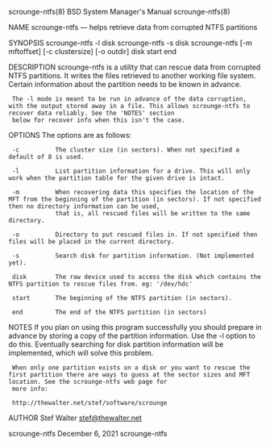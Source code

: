 scrounge-ntfs(8)                                                                BSD System Manager's Manual                                                               scrounge-ntfs(8)

NAME
     scrounge-ntfs — helps retrieve data from corrupted NTFS partitions

SYNOPSIS
     scrounge-ntfs -l disk
     scrounge-ntfs -s disk
     scrounge-ntfs [-m mftoffset] [-c clustersize] [-o outdir] disk start end

DESCRIPTION
     scrounge-ntfs is a utility that can rescue data from corrupted NTFS partitions. It writes the files retrieved to another working file system. Certain information about the partition
     needs to be known in advance.

     The -l mode is meant to be run in advance of the data corruption, with the output stored away in a file. This allows scrounge-ntfs to recover data reliably. See the 'NOTES' section
     below for recover info when this isn't the case.

OPTIONS
     The options are as follows:

     -c          The cluster size (in sectors). When not specified a default of 8 is used.

     -l          List partition information for a drive. This will only work when the partition table for the given drive is intact.

     -m          When recovering data this specifies the location of the MFT from the beginning of the partition (in sectors). If not specified then no directory information can be used,
                 that is, all rescued files will be written to the same directory.

     -o          Directory to put rescued files in. If not specified then files will be placed in the current directory.

     -s          Search disk for partition information. (Not implemented yet).

     disk        The raw device used to access the disk which contains the NTFS partition to rescue files from. eg: '/dev/hdc'

     start       The beginning of the NTFS partition (in sectors).

     end         The end of the NTFS partition (in sectors)

NOTES
     If you plan on using this program successfully you should prepare in advance by storing a copy of the partition information. Use the -l option to do this. Eventually searching for
     disk partition information will be implemented, which will solve this problem.

     When only one partition exists on a disk or you want to rescue the first partition there are ways to guess at the sector sizes and MFT location. See the scrounge-ntfs web page for
     more info:

     http://thewalter.net/stef/software/scrounge

AUTHOR
     Stef Walter <stef@thewalter.net>

scrounge-ntfs                                                                        December 6, 2021                                                                        scrounge-ntfs
